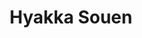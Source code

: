 --- 
title: "Hyakka Souen"
publishdate: "2019-4-29T16:48:46+02:00"
src: "https://365manga.net/manga/hyakka-souen"
image: "https://data.365manga.net/images/thumbnails/19575-hyakka-souen.jpg"
description: "Color BL pictures It's mostly an artbook, but there is a short story starting in Chapter 3, page 21."
---